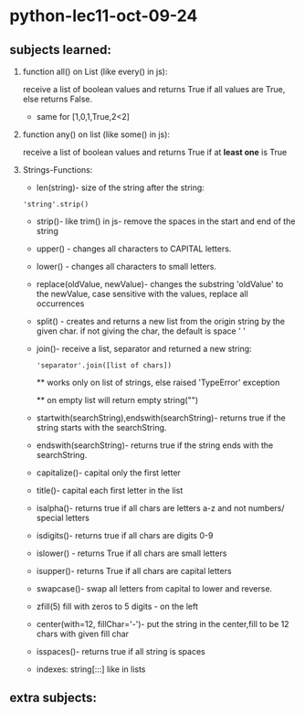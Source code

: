 # python-lec11-oct-09-24

## subjects learned:

1) function all() on List (like every() in js):

   receive a list of boolean values and returns True if all values are True, else returns False.
    * same for [1,0,1,True,2<2]
2) function any() on list (like some() in js):

   receive a list of boolean values and returns True if at **least one** is True
3) Strings-Functions:
    * len(string)- size of the string
      after the string:
   ```
   'string'.strip()
   ```  
    * strip()- like trim() in js- remove the spaces in the start and end of the string
    * upper() - changes all characters to CAPITAL letters.
    * lower() - changes all characters to small letters.
    * replace(oldValue, newValue)- changes the substring 'oldValue' to the newValue, case sensitive with the values,
      replace all occurrences
    * split() - creates and returns a new list from the origin string by the given char. if not giving the char, the
      default is space ' '
    * join()- receive a list, separator and returned a new string:

      ```
      'separator'.join([list of chars])
      ```
      ** works only on list of strings, else raised 'TypeError' exception

      ** on empty list will return empty string("")
    * startwith(searchString),endswith(searchString)- returns true if the string starts with the searchString.
    * endswith(searchString)- returns true if the string ends with the searchString.
    * capitalize()- capital only the first letter
    * title()- capital each first letter in the list
    * isalpha()- returns true if all chars are letters a-z and not numbers/ special letters
    * isdigits()- returns true if all chars are digits 0-9
    * islower() - returns True if all chars are small letters
    * isupper()- returns True if all chars are capital letters
    * swapcase()- swap all letters from capital to lower and reverse.
    * zfill(5) fill with zeros to 5 digits - on the left
    * center(with=12, fillChar='-')- put the string in the center,fill to be 12 chars with given fill char
    * isspaces()- returns true if all string is spaces
    * indexes: string[:::] like in lists

## extra subjects:
